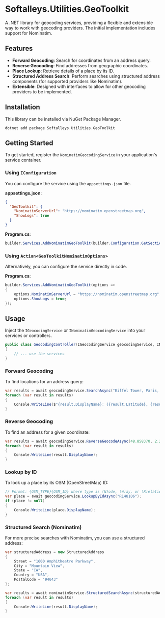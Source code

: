 # Softalleys.Utilities.GeoToolkit

A .NET library for geocoding services, providing a flexible and extensible way to work with geocoding providers. The initial implementation includes support for Nominatim.

## Features

- **Forward Geocoding**: Search for coordinates from an address query.
- **Reverse Geocoding**: Find addresses from geographic coordinates.
- **Place Lookup**: Retrieve details of a place by its ID.
- **Structured Address Search**: Perform searches using structured address components (for supported providers like Nominatim).
- **Extensible**: Designed with interfaces to allow for other geocoding providers to be implemented.

## Installation

This library can be installed via NuGet Package Manager.

```shell
dotnet add package Softalleys.Utilities.GeoToolkit
```

## Getting Started

To get started, register the `NominatimGeocodingService` in your application's service container.

### Using `IConfiguration`

You can configure the service using the `appsettings.json` file.

**appsettings.json:**
```json
{
  "GeoToolkit": {
    "NominatimServerUrl": "https://nominatim.openstreetmap.org",
    "ShowLogs": true
  }
}
```

**Program.cs:**
```csharp
builder.Services.AddNominatimGeoToolkit(builder.Configuration.GetSection("GeoToolkit"));
```

### Using `Action<GeoToolkitNominatimOptions>`

Alternatively, you can configure the service directly in code.

**Program.cs:**
```csharp
builder.Services.AddNominatimGeoToolkit(options =>
{
    options.NominatimServerUrl = "https://nominatim.openstreetmap.org";
    options.ShowLogs = true;
});
```

## Usage

Inject the `IGeocodingService` or `INominatimGeocodingService` into your services or controllers.

```csharp
public class GeocodingController(IGeocodingService geocodingService, INominatimGeocodingService nominatimService)
{
    // ... use the services
}
```

### Forward Geocoding

To find locations for an address query:

```csharp
var results = await geocodingService.SearchAsync("Eiffel Tower, Paris, France");
foreach (var result in results)
{
    Console.WriteLine($"{result.DisplayName}: ({result.Latitude}, {result.Longitude})");
}
```

### Reverse Geocoding

To find an address for a given coordinate:

```csharp
var results = await geocodingService.ReverseGeocodeAsync(48.858370, 2.294481);
foreach (var result in results)
{
    Console.WriteLine(result.DisplayName);
}
```

### Lookup by ID

To look up a place by its OSM (OpenStreetMap) ID:

```csharp
// Format: {OSM_TYPE}{OSM_ID} where type is (N)ode, (W)ay, or (R)elation
var place = await geocodingService.LookupByIdAsync("R148106");
if (place != null)
{
    Console.WriteLine(place.DisplayName);
}
```

### Structured Search (Nominatim)

For more precise searches with Nominatim, you can use a structured address:

```csharp
var structuredAddress = new StructuredAddress
{
    Street = "1600 Amphitheatre Parkway",
    City = "Mountain View",
    State = "CA",
    Country = "USA",
    PostalCode = "94043"
};

var results = await nominatimService.StructuredSearchAsync(structuredAddress);
foreach (var result in results)
{
    Console.WriteLine(result.DisplayName);
}
```

